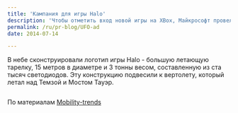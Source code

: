 ```yaml
---
title: 'Кампания для игры Halo'
description: 'Чтобы отметить вход новой игры на XBox, Майкрософт провел специальную кампанию в небе Лондона. В небе сконструировали логотип игры Halo - большую летающую тарелку, 15 метров в диаметре и 3 тонны весом, составленную из ста тысяч светодиодов. Эту конструкцию подвесили к вертолету, который летал над Темзой и Мостом Тауэр.'
permalink: /ru/pr-blog/UFO-ad
date: 2014-07-14

---
```


В небе сконструировали логотип игры Halo - большую летающую тарелку, 15 метров в диаметре и 3 тонны весом, составленную из ста тысяч светодиодов. Эту конструкцию подвесили к вертолету, который летал над Темзой и Мостом Тауэр.

<img src="https://www.mobility-trends.com/wp-content/uploads/2013/01/04_halo.jpg" alt="">

По материалам <a href="https://www.mobility-trends.com/index.php/2012/11/an-ufo-flying-over-london">Mobility-trends</a>

